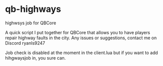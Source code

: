 # qb-highways
highwsys job for QBCore

A quick script I put together for QBCore that allows you to have players repair highway faults in the city. Any issues or suggestions, contact me on Discord ryanls9247

Job check is disabled at the moment in the client.lua but if you want to add hihgwaysjob in, you sure can.
